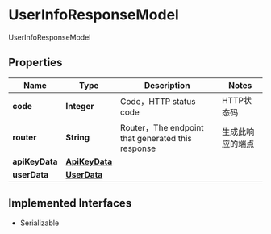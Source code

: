 

# UserInfoResponseModel

UserInfoResponseModel
## Properties

Name | Type | Description | Notes
------------ | ------------- | ------------- | -------------
**code** | **Integer** | Code，HTTP status code | HTTP状态码 |  [optional]
**router** | **String** | Router，The endpoint that generated this response | 生成此响应的端点 |  [optional]
**apiKeyData** | [**ApiKeyData**](ApiKeyData.md) |  | 
**userData** | [**UserData**](UserData.md) |  | 


## Implemented Interfaces

* Serializable


